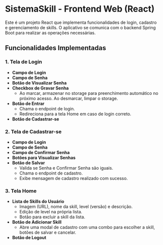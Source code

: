 # SistemaSkill - Frontend Web (React)

Este é um projeto React que implementa funcionalidades de login, cadastro e gerenciamento de skills. O aplicativo se comunica com o backend Spring Boot para realizar as operações necessárias.

## Funcionalidades Implementadas

### 1. Tela de Login

- **Campo de Login**
- **Campo de Senha**
- **Botão de Visualizar Senha**
- **Checkbox de Gravar Senha**
  - Ao marcar, armazenar no storage para preenchimento automático no próximo acesso. Ao desmarcar, limpar o storage.
- **Botão de Entrar**
  - Chama o endpoint de login.
  - Redireciona para a tela Home em caso de login correto.
- **Botão de Cadastrar-se**

### 2. Tela de Cadastrar-se

- **Campo de Login**
- **Campo de Senha**
- **Campo de Confirmar Senha**
- **Botões para Visualizar Senhas**
- **Botão de Salvar**
  - Valida se Senha e Confirmar Senha são iguais.
  - Chama o endpoint de cadastro.
  - Exibe mensagem de cadastro realizado com sucesso.

### 3. Tela Home

- **Lista de Skills do Usuário**
  - Imagem (URL), nome da skill, level (versão) e descrição.
  - Edição de level na própria lista.
  - Botão para excluir a skill da lista.
- **Botão de Adicionar Skill**
  - Abre uma modal de cadastro com uma combo para escolher a skill, botões de salvar e cancelar.
- **Botão de Logout**
